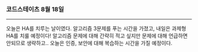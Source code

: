 ### 코드스테이츠 8월 18일

---

오늘은 HA를 치루는 날이였다. 알고리즘 3문제를 푸는 시간을 가졌고, 내일은 과제형 HA를 치룰 예정이다!
알고리즘 문제에 대해 간략히 적고 싶지만 문제에 대해 언급하면 안되므로 생략하고..
오늘은 인증, 보안에 대해 복습하는 시간을 가질 예정이다.
